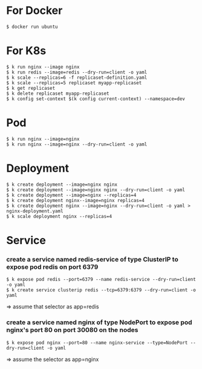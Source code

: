 # For Docker
```
$ docker run ubuntu
```

# For K8s
```
$ k run nginx --image nginx
$ k run redis --image=redis --dry-run=client -o yaml
$ k scale --replicas=6 -f replicaset-definition.yaml
$ k scale --replicas=5 replicaset myapp-replicaset
$ k get replicaset
$ k delete replicaset myapp-replicaset
$ k config set-context $(k config current-context) --namespace=dev
```

# Pod
```
$ k run nginx --image=nginx
$ k run nginx --image=nginx --dry-run=client -o yaml
```

# Deployment
```
$ k create deployment --image=nginx nginx
$ k create deployment --image=nginx nginx --dry-run=client -o yaml
$ k create deployment --image=nginx --replicas=4
$ k create deployment nginx--image=nginx replicas=4
$ k create deployment nginx --image=nginx --dry-run=client -o yaml > nginx-deployment.yaml
$ k scale deployment nginx --replicas=4
```


# Service
### create a service named redis-service of type ClusterIP to expose pod redis on port 6379
```
$ k expose pod redis --port=6379 --name redis-service --dry-run=client -o yaml
$ k create service clusterip redis --tcp=6379:6379 --dry-run=client -o yaml
```
=> assume that selector as app=redis
 
### create a service named nginx of type NodePort to expose pod nginx's port 80 on port 30080 on the nodes
```
$ k expose pod nginx --port=80 --name nginx-service --type=NodePort --dry-run=client -o yaml
```
=> assume the selector as app=nginx
   